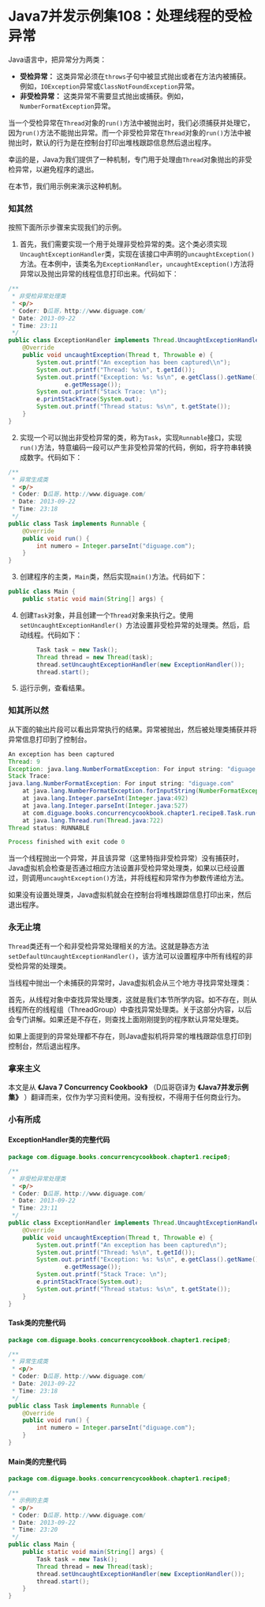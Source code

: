 # Java7并发示例集108：处理线程的受检异常

Java语言中，把异常分为两类：

* **受检异常：** 这类异常必须在`throws`子句中被显式抛出或者在方法内被捕获。例如，`IOException`异常或`ClassNotFoundException`异常。
* **非受检异常：** 这类异常不需要显式抛出或捕获。例如，`NumberFormatException`异常。

当一个受检异常在`Thread`对象的`run()`方法中被抛出时，我们必须捕获并处理它，因为`run()`方法不能抛出异常。而一个非受检异常在`Thread`对象的`run()`方法中被抛出时，默认的行为是在控制台打印出堆栈跟踪信息然后退出程序。

幸运的是，Java为我们提供了一种机制，专门用于处理由`Thread`对象抛出的非受检异常，以避免程序的退出。

在本节，我们用示例来演示这种机制。


### 知其然

按照下面所示步骤来实现我们的示例。

1. 首先，我们需要实现一个用于处理非受检异常的类。这个类必须实现`UncaughtExceptionHandler`类，实现在该接口中声明的`uncaughtException()`方法。在本例中，该类名为`ExceptionHandler`，`uncaughtException()`方法将异常以及抛出异常的线程信息打印出来。代码如下：
```Java
/**
 * 非受检异常处理类
 * <p/>
 * Coder: D瓜哥，http://www.diguage.com/
 * Date: 2013-09-22
 * Time: 23:11
 */
public class ExceptionHandler implements Thread.UncaughtExceptionHandler {
    @Override
    public void uncaughtException(Thread t, Throwable e) {
        System.out.printf("An exception has been captured\\n");
        System.out.printf("Thread: %s\n", t.getId());
        System.out.printf("Exception: %s: %s\n", e.getClass().getName(),
                e.getMessage());
        System.out.printf("Stack Trace: \n");
        e.printStackTrace(System.out);
        System.out.printf("Thread status: %s\n", t.getState());
    }
}
```

2. 实现一个可以抛出非受检异常的类，称为`Task`，实现`Runnable`接口，实现`run()`方法，特意编码一段可以产生非受检异常的代码，例如，将字符串转换成数字。代码如下：
```Java
/**
 * 异常生成类
 * <p/>
 * Coder: D瓜哥，http://www.diguage.com/
 * Date: 2013-09-22
 * Time: 23:18
 */
public class Task implements Runnable {
    @Override
    public void run() {
        int numero = Integer.parseInt("diguage.com");
    }
}
```

3. 创建程序的主类，`Main`类，然后实现`main()`方法。代码如下：
```Java
public class Main {
    public static void main(String[] args) {
```

4. 创建`Task`对象，并且创建一个`Thread`对象来执行之。使用`setUncaughtExceptionHandler() `方法设置非受检异常的处理类。然后，启动线程。代码如下：
```Java
        Task task = new Task();
        Thread thread = new Thread(task);
        thread.setUncaughtExceptionHandler(new ExceptionHandler());
        thread.start();
```

5. 运行示例，查看结果。


### 知其所以然

从下面的输出片段可以看出异常执行的结果。异常被抛出，然后被处理类捕获并将异常信息打印到了控制台。

```Java
An exception has been captured
Thread: 9
Exception: java.lang.NumberFormatException: For input string: "diguage.com"
Stack Trace:
java.lang.NumberFormatException: For input string: "diguage.com"
	at java.lang.NumberFormatException.forInputString(NumberFormatException.java:65)
	at java.lang.Integer.parseInt(Integer.java:492)
	at java.lang.Integer.parseInt(Integer.java:527)
	at com.diguage.books.concurrencycookbook.chapter1.recipe8.Task.run(Task.java:13)
	at java.lang.Thread.run(Thread.java:722)
Thread status: RUNNABLE

Process finished with exit code 0
```

当一个线程抛出一个异常，并且该异常（这里特指非受检异常）没有捕获时，Java虚拟机会检查是否通过相应方法设置非受检异常处理类，如果以已经设置过，则调用`uncaughtException()`方法，并将线程和异常作为参数传递给方法。

如果没有设置处理类，Java虚拟机就会在控制台将堆栈跟踪信息打印出来，然后退出程序。


### 永无止境

`Thread`类还有一个和非受检异常处理相关的方法。这就是静态方法`setDefaultUncaughtExceptionHandler()`，该方法可以设置程序中所有线程的非受检异常的处理类。

当线程中抛出一个未捕获的异常时，Java虚拟机会从三个地方寻找异常处理类：

首先，从线程对象中查找异常处理类，这就是我们本节所学内容。如不存在，则从线程所在的线程组（ThreadGroup）中查找异常处理类。关于这部分内容，以后会专门讲解。如果还是不存在，则查找上面刚刚提到的程序默认异常处理类。

如果上面提到的异常处理都不存在，则Java虚拟机将异常的堆栈跟踪信息打印到控制台，然后退出程序。


### 拿来主义

本文是从 **《Java 7 Concurrency Cookbook》** （D瓜哥窃译为 **《Java7并发示例集》** ）翻译而来，仅作为学习资料使用。没有授权，不得用于任何商业行为。


### 小有所成

#### ExceptionHandler类的完整代码
```Java
package com.diguage.books.concurrencycookbook.chapter1.recipe8;

/**
 * 非受检异常处理类
 * <p/>
 * Coder: D瓜哥，http://www.diguage.com/
 * Date: 2013-09-22
 * Time: 23:11
 */
public class ExceptionHandler implements Thread.UncaughtExceptionHandler {
    @Override
    public void uncaughtException(Thread t, Throwable e) {
        System.out.printf("An exception has been captured\n");
        System.out.printf("Thread: %s\n", t.getId());
        System.out.printf("Exception: %s: %s\n", e.getClass().getName(),
                e.getMessage());
        System.out.printf("Stack Trace: \n");
        e.printStackTrace(System.out);
        System.out.printf("Thread status: %s\n", t.getState());
    }
}
```

#### Task类的完整代码
```Java
package com.diguage.books.concurrencycookbook.chapter1.recipe8;

/**
 * 异常生成类
 * <p/>
 * Coder: D瓜哥，http://www.diguage.com/
 * Date: 2013-09-22
 * Time: 23:18
 */
public class Task implements Runnable {
    @Override
    public void run() {
        int numero = Integer.parseInt("diguage.com");
    }
}
```

#### Main类的完整代码
```Java
package com.diguage.books.concurrencycookbook.chapter1.recipe8;

/**
 * 示例的主类
 * <p/>
 * Coder: D瓜哥，http://www.diguage.com/
 * Date: 2013-09-22
 * Time: 23:20
 */
public class Main {
    public static void main(String[] args) {
        Task task = new Task();
        Thread thread = new Thread(task);
        thread.setUncaughtExceptionHandler(new ExceptionHandler());
        thread.start();
    }
}
```
